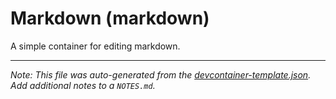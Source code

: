 
# Markdown (markdown)

A simple container for editing markdown.





---

_Note: This file was auto-generated from the [devcontainer-template.json](https://github.com/igecloudsdev/.creativeclouds/blob/main/src/markdown/devcontainer-template.json).  Add additional notes to a `NOTES.md`._
